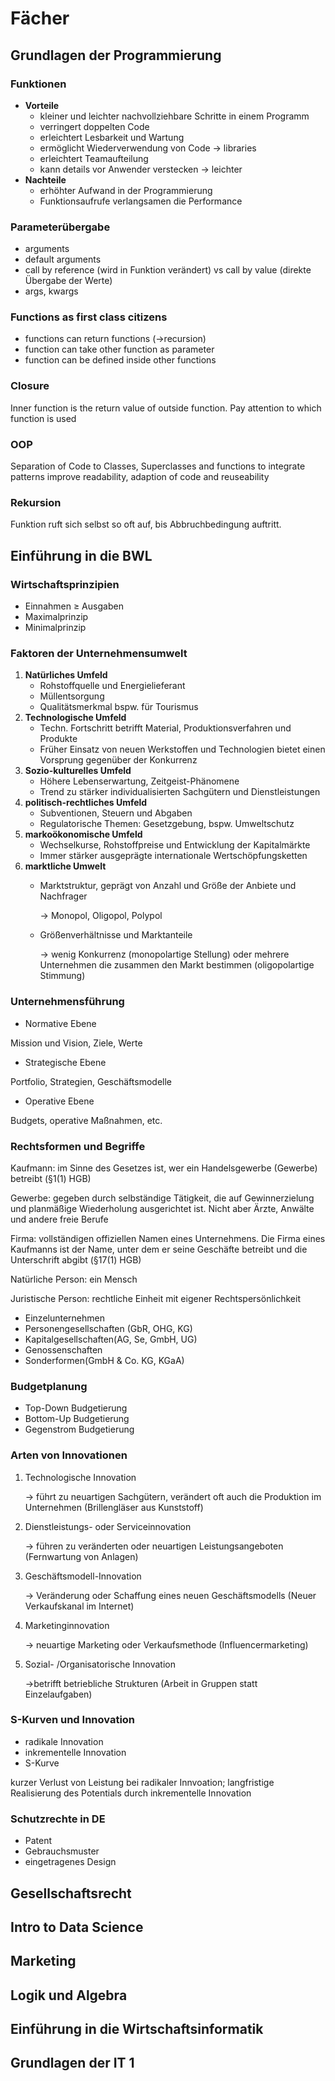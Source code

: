 # Fächer
## Grundlagen der Programmierung
### Funktionen
- **Vorteile**
  - kleiner und leichter nachvollziehbare Schritte in einem Programm
  - verringert doppelten Code
  - erleichtert Lesbarkeit und Wartung
  - ermöglicht Wiederverwendung von Code → libraries
  - erleichtert Teamaufteilung
  - kann details vor Anwender verstecken → leichter
- **Nachteile**
  - erhöhter Aufwand in der Programmierung
  - Funktionsaufrufe verlangsamen die Performance
### Parameterübergabe
- arguments
- default arguments
- call by reference (wird in Funktion verändert) vs call by value (direkte Übergabe der Werte)
- args, kwargs
### Functions as first class citizens
- functions can return functions (->recursion)
- function can take other function as parameter
- function can be defined inside other functions
### Closure
Inner function is the return value of outside function. Pay attention to which function is used
### OOP
Separation of Code to Classes, Superclasses and functions to integrate patterns improve readability, adaption of code and reuseability
### Rekursion
Funktion ruft sich selbst so oft auf, bis Abbruchbedingung auftritt.
## Einführung in die BWL
### Wirtschaftsprinzipien
- Einnahmen ≥ Ausgaben
- Maximalprinzip
- Minimalprinzip
### Faktoren der Unternehmensumwelt
1. **Natürliches Umfeld**
    - Rohstoffquelle und Energielieferant
    - Müllentsorgung
    - Qualitätsmerkmal bspw. für Tourismus
1. **Technologische Umfeld**
    - Techn. Fortschritt betrifft Material, Produktionsverfahren und Produkte
    - Früher Einsatz von neuen Werkstoffen und Technologien bietet einen Vorsprung gegenüber der Konkurrenz
2. **Sozio-kulturelles Umfeld**
    - Höhere Lebenserwartung, Zeitgeist-Phänomene
    - Trend zu stärker individualisierten Sachgütern und Dienstleistungen
3. **politisch-rechtliches Umfeld** 
    - Subventionen, Steuern und Abgaben
    - Regulatorische Themen: Gesetzgebung, bspw. Umweltschutz
4. **markoökonomische Umfeld**
    - Wechselkurse, Rohstoffpreise und Entwicklung der Kapitalmärkte
    - Immer stärker ausgeprägte internationale Wertschöpfungsketten
5. **marktliche Umwelt**
    - Marktstruktur, geprägt von Anzahl und Größe der Anbiete und Nachfrager
        
        → Monopol, Oligopol, Polypol
        
    - Größenverhältnisse und Marktanteile
        
        → wenig Konkurrenz (monopolartige Stellung) oder mehrere Unternehmen die zusammen den Markt bestimmen (oligopolartige Stimmung)
### Unternehmensführung
- Normative Ebene

Mission und Vision, Ziele, Werte

- Strategische Ebene

Portfolio, Strategien, Geschäftsmodelle

- Operative Ebene

Budgets, operative Maßnahmen, etc.
### Rechtsformen und Begriffe
Kaufmann:
im Sinne des Gesetzes ist, wer ein Handelsgewerbe (Gewerbe) betreibt (§1(1) HGB)

Gewerbe:
gegeben durch selbständige Tätigkeit, die auf Gewinnerzielung und planmäßige Wiederholung ausgerichtet ist. Nicht aber Ärzte, Anwälte und andere freie Berufe

Firma:
vollständigen offiziellen Namen eines Unternehmens. Die Firma eines Kaufmanns ist der Name, unter dem er seine Geschäfte betreibt und die Unterschrift abgibt (§17(1) HGB)

Natürliche Person:
ein Mensch

Juristische Person:
rechtliche Einheit mit eigener Rechtspersönlichkeit
- Einzelunternehmen
- Personengesellschaften (GbR, OHG, KG)
- Kapitalgesellschaften(AG, Se, GmbH, UG)
- Genossenschaften
- Sonderformen(GmbH & Co. KG, KGaA)
### Budgetplanung
- Top-Down Budgetierung
- Bottom-Up Budgetierung
- Gegenstrom Budgetierung
### Arten von Innovationen
1. Technologische Innovation
    
    → führt zu neuartigen Sachgütern, verändert oft auch die Produktion im Unternehmen (Brillengläser aus Kunststoff)
    
2. Dienstleistungs- oder Serviceinnovation
    
    → führen zu veränderten oder neuartigen Leistungsangeboten (Fernwartung von Anlagen)
    
3. Geschäftsmodell-Innovation
    
    → Veränderung oder Schaffung eines neuen Geschäftsmodells (Neuer Verkaufskanal im Internet)
    
4. Marketinginnovation
    
    → neuartige Marketing oder Verkaufsmethode (Influencermarketing)
    
5. Sozial- /Organisatorische Innovation
    
    →betrifft betriebliche Strukturen (Arbeit in Gruppen statt Einzelaufgaben)
### S-Kurven und Innovation
- radikale Innovation
- inkrementelle Innovation
- S-Kurve

kurzer Verlust von Leistung bei radikaler Innvoation; langfristige Realisierung des Potentials durch inkrementelle Innovation
### Schutzrechte in DE
- Patent
- Gebrauchsmuster
- eingetragenes Design
## Gesellschaftsrecht
## Intro to Data Science 
## Marketing
## Logik und Algebra
## Einführung in die Wirtschaftsinformatik
## Grundlagen der IT 1